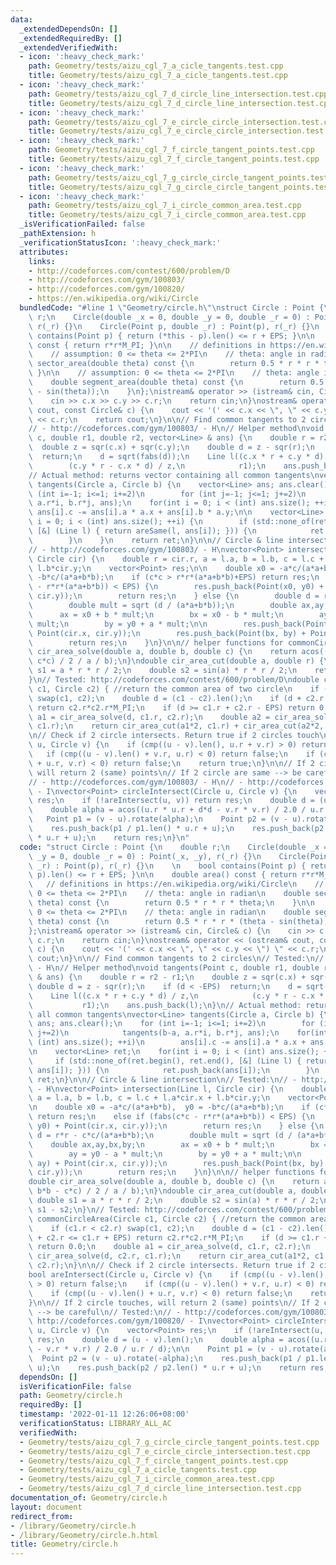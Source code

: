 ```yaml
---
data:
  _extendedDependsOn: []
  _extendedRequiredBy: []
  _extendedVerifiedWith:
  - icon: ':heavy_check_mark:'
    path: Geometry/tests/aizu_cgl_7_a_cicle_tangents.test.cpp
    title: Geometry/tests/aizu_cgl_7_a_cicle_tangents.test.cpp
  - icon: ':heavy_check_mark:'
    path: Geometry/tests/aizu_cgl_7_d_circle_line_intersection.test.cpp
    title: Geometry/tests/aizu_cgl_7_d_circle_line_intersection.test.cpp
  - icon: ':heavy_check_mark:'
    path: Geometry/tests/aizu_cgl_7_e_circle_circle_intersection.test.cpp
    title: Geometry/tests/aizu_cgl_7_e_circle_circle_intersection.test.cpp
  - icon: ':heavy_check_mark:'
    path: Geometry/tests/aizu_cgl_7_f_circle_tangent_points.test.cpp
    title: Geometry/tests/aizu_cgl_7_f_circle_tangent_points.test.cpp
  - icon: ':heavy_check_mark:'
    path: Geometry/tests/aizu_cgl_7_g_circle_circle_tangent_points.test.cpp
    title: Geometry/tests/aizu_cgl_7_g_circle_circle_tangent_points.test.cpp
  - icon: ':heavy_check_mark:'
    path: Geometry/tests/aizu_cgl_7_i_circle_common_area.test.cpp
    title: Geometry/tests/aizu_cgl_7_i_circle_common_area.test.cpp
  _isVerificationFailed: false
  _pathExtension: h
  _verificationStatusIcon: ':heavy_check_mark:'
  attributes:
    links:
    - http://codeforces.com/contest/600/problem/D
    - http://codeforces.com/gym/100803/
    - http://codeforces.com/gym/100820/
    - https://en.wikipedia.org/wiki/Circle
  bundledCode: "#line 1 \"Geometry/circle.h\"\nstruct Circle : Point {\n    double\
    \ r;\n    Circle(double _x = 0, double _y = 0, double _r = 0) : Point(_x, _y),\
    \ r(_r) {}\n    Circle(Point p, double _r) : Point(p), r(_r) {}\n    \n    bool\
    \ contains(Point p) { return (*this - p).len() <= r + EPS; }\n\n    double area()\
    \ const { return r*r*M_PI; }\n\n    // definitions in https://en.wikipedia.org/wiki/Circle\n\
    \    // assumption: 0 <= theta <= 2*PI\n    // theta: angle in radian\n    double\
    \ sector_area(double theta) const {\n        return 0.5 * r * r * theta;\n   \
    \ }\n\n    // assumption: 0 <= theta <= 2*PI\n    // theta: angle in radian\n\
    \    double segment_area(double theta) const {\n        return 0.5 * r * r * (theta\
    \ - sin(theta));\n    }\n};\nistream& operator >> (istream& cin, Circle& c) {\n\
    \    cin >> c.x >> c.y >> c.r;\n    return cin;\n}\nostream& operator << (ostream&\
    \ cout, const Circle& c) {\n    cout << '(' << c.x << \", \" << c.y << \") \"\
    \ << c.r;\n    return cout;\n}\n\n// Find common tangents to 2 circles\n// Tested:\n\
    // - http://codeforces.com/gym/100803/ - H\n// Helper method\nvoid tangents(Point\
    \ c, double r1, double r2, vector<Line> & ans) {\n    double r = r2 - r1;\n  \
    \  double z = sqr(c.x) + sqr(c.y);\n    double d = z - sqr(r);\n    if (d < -EPS)\
    \  return;\n    d = sqrt(fabs(d));\n    Line l((c.x * r + c.y * d) / z,\n    \
    \        (c.y * r - c.x * d) / z,\n            r1);\n    ans.push_back(l);\n}\n\
    // Actual method: returns vector containing all common tangents\nvector<Line>\
    \ tangents(Circle a, Circle b) {\n    vector<Line> ans; ans.clear();\n    for\
    \ (int i=-1; i<=1; i+=2)\n        for (int j=-1; j<=1; j+=2)\n            tangents(b-a,\
    \ a.r*i, b.r*j, ans);\n    for(int i = 0; i < (int) ans.size(); ++i)\n       \
    \ ans[i].c -= ans[i].a * a.x + ans[i].b * a.y;\n\n    vector<Line> ret;\n    for(int\
    \ i = 0; i < (int) ans.size(); ++i) {\n        if (std::none_of(ret.begin(), ret.end(),\
    \ [&] (Line l) { return areSame(l, ans[i]); })) {\n            ret.push_back(ans[i]);\n\
    \        }\n    }\n    return ret;\n}\n\n// Circle & line intersection\n// Tested:\n\
    // - http://codeforces.com/gym/100803/ - H\nvector<Point> intersection(Line l,\
    \ Circle cir) {\n    double r = cir.r, a = l.a, b = l.b, c = l.c + l.a*cir.x +\
    \ l.b*cir.y;\n    vector<Point> res;\n\n    double x0 = -a*c/(a*a+b*b),  y0 =\
    \ -b*c/(a*a+b*b);\n    if (c*c > r*r*(a*a+b*b)+EPS) return res;\n    else if (fabs(c*c\
    \ - r*r*(a*a+b*b)) < EPS) {\n        res.push_back(Point(x0, y0) + Point(cir.x,\
    \ cir.y));\n        return res;\n    } else {\n        double d = r*r - c*c/(a*a+b*b);\n\
    \        double mult = sqrt (d / (a*a+b*b));\n        double ax,ay,bx,by;\n  \
    \      ax = x0 + b * mult;\n        bx = x0 - b * mult;\n        ay = y0 - a *\
    \ mult;\n        by = y0 + a * mult;\n\n        res.push_back(Point(ax, ay) +\
    \ Point(cir.x, cir.y));\n        res.push_back(Point(bx, by) + Point(cir.x, cir.y));\n\
    \        return res;\n    }\n}\n\n// helper functions for commonCircleArea\ndouble\
    \ cir_area_solve(double a, double b, double c) {\n    return acos((a*a + b*b -\
    \ c*c) / 2 / a / b);\n}\ndouble cir_area_cut(double a, double r) {\n    double\
    \ s1 = a * r * r / 2;\n    double s2 = sin(a) * r * r / 2;\n    return s1 - s2;\n\
    }\n// Tested: http://codeforces.com/contest/600/problem/D\ndouble commonCircleArea(Circle\
    \ c1, Circle c2) { //return the common area of two circle\n    if (c1.r < c2.r)\
    \ swap(c1, c2);\n    double d = (c1 - c2).len();\n    if (d + c2.r <= c1.r + EPS)\
    \ return c2.r*c2.r*M_PI;\n    if (d >= c1.r + c2.r - EPS) return 0.0;\n    double\
    \ a1 = cir_area_solve(d, c1.r, c2.r);\n    double a2 = cir_area_solve(d, c2.r,\
    \ c1.r);\n    return cir_area_cut(a1*2, c1.r) + cir_area_cut(a2*2, c2.r);\n}\n\
    \n// Check if 2 circle intersects. Return true if 2 circles touch\nbool areIntersect(Circle\
    \ u, Circle v) {\n    if (cmp((u - v).len(), u.r + v.r) > 0) return false;\n \
    \   if (cmp((u - v).len() + v.r, u.r) < 0) return false;\n    if (cmp((u - v).len()\
    \ + u.r, v.r) < 0) return false;\n    return true;\n}\n\n// If 2 circle touches,\
    \ will return 2 (same) points\n// If 2 circle are same --> be careful\n// Tested:\n\
    // - http://codeforces.com/gym/100803/ - H\n// - http://codeforces.com/gym/100820/\
    \ - I\nvector<Point> circleIntersect(Circle u, Circle v) {\n    vector<Point>\
    \ res;\n    if (!areIntersect(u, v)) return res;\n    double d = (u - v).len();\n\
    \    double alpha = acos((u.r * u.r + d*d - v.r * v.r) / 2.0 / u.r / d);\n\n \
    \   Point p1 = (v - u).rotate(alpha);\n    Point p2 = (v - u).rotate(-alpha);\n\
    \    res.push_back(p1 / p1.len() * u.r + u);\n    res.push_back(p2 / p2.len()\
    \ * u.r + u);\n    return res;\n}\n"
  code: "struct Circle : Point {\n    double r;\n    Circle(double _x = 0, double\
    \ _y = 0, double _r = 0) : Point(_x, _y), r(_r) {}\n    Circle(Point p, double\
    \ _r) : Point(p), r(_r) {}\n    \n    bool contains(Point p) { return (*this -\
    \ p).len() <= r + EPS; }\n\n    double area() const { return r*r*M_PI; }\n\n \
    \   // definitions in https://en.wikipedia.org/wiki/Circle\n    // assumption:\
    \ 0 <= theta <= 2*PI\n    // theta: angle in radian\n    double sector_area(double\
    \ theta) const {\n        return 0.5 * r * r * theta;\n    }\n\n    // assumption:\
    \ 0 <= theta <= 2*PI\n    // theta: angle in radian\n    double segment_area(double\
    \ theta) const {\n        return 0.5 * r * r * (theta - sin(theta));\n    }\n\
    };\nistream& operator >> (istream& cin, Circle& c) {\n    cin >> c.x >> c.y >>\
    \ c.r;\n    return cin;\n}\nostream& operator << (ostream& cout, const Circle&\
    \ c) {\n    cout << '(' << c.x << \", \" << c.y << \") \" << c.r;\n    return\
    \ cout;\n}\n\n// Find common tangents to 2 circles\n// Tested:\n// - http://codeforces.com/gym/100803/\
    \ - H\n// Helper method\nvoid tangents(Point c, double r1, double r2, vector<Line>\
    \ & ans) {\n    double r = r2 - r1;\n    double z = sqr(c.x) + sqr(c.y);\n   \
    \ double d = z - sqr(r);\n    if (d < -EPS)  return;\n    d = sqrt(fabs(d));\n\
    \    Line l((c.x * r + c.y * d) / z,\n            (c.y * r - c.x * d) / z,\n \
    \           r1);\n    ans.push_back(l);\n}\n// Actual method: returns vector containing\
    \ all common tangents\nvector<Line> tangents(Circle a, Circle b) {\n    vector<Line>\
    \ ans; ans.clear();\n    for (int i=-1; i<=1; i+=2)\n        for (int j=-1; j<=1;\
    \ j+=2)\n            tangents(b-a, a.r*i, b.r*j, ans);\n    for(int i = 0; i <\
    \ (int) ans.size(); ++i)\n        ans[i].c -= ans[i].a * a.x + ans[i].b * a.y;\n\
    \n    vector<Line> ret;\n    for(int i = 0; i < (int) ans.size(); ++i) {\n   \
    \     if (std::none_of(ret.begin(), ret.end(), [&] (Line l) { return areSame(l,\
    \ ans[i]); })) {\n            ret.push_back(ans[i]);\n        }\n    }\n    return\
    \ ret;\n}\n\n// Circle & line intersection\n// Tested:\n// - http://codeforces.com/gym/100803/\
    \ - H\nvector<Point> intersection(Line l, Circle cir) {\n    double r = cir.r,\
    \ a = l.a, b = l.b, c = l.c + l.a*cir.x + l.b*cir.y;\n    vector<Point> res;\n\
    \n    double x0 = -a*c/(a*a+b*b),  y0 = -b*c/(a*a+b*b);\n    if (c*c > r*r*(a*a+b*b)+EPS)\
    \ return res;\n    else if (fabs(c*c - r*r*(a*a+b*b)) < EPS) {\n        res.push_back(Point(x0,\
    \ y0) + Point(cir.x, cir.y));\n        return res;\n    } else {\n        double\
    \ d = r*r - c*c/(a*a+b*b);\n        double mult = sqrt (d / (a*a+b*b));\n    \
    \    double ax,ay,bx,by;\n        ax = x0 + b * mult;\n        bx = x0 - b * mult;\n\
    \        ay = y0 - a * mult;\n        by = y0 + a * mult;\n\n        res.push_back(Point(ax,\
    \ ay) + Point(cir.x, cir.y));\n        res.push_back(Point(bx, by) + Point(cir.x,\
    \ cir.y));\n        return res;\n    }\n}\n\n// helper functions for commonCircleArea\n\
    double cir_area_solve(double a, double b, double c) {\n    return acos((a*a +\
    \ b*b - c*c) / 2 / a / b);\n}\ndouble cir_area_cut(double a, double r) {\n   \
    \ double s1 = a * r * r / 2;\n    double s2 = sin(a) * r * r / 2;\n    return\
    \ s1 - s2;\n}\n// Tested: http://codeforces.com/contest/600/problem/D\ndouble\
    \ commonCircleArea(Circle c1, Circle c2) { //return the common area of two circle\n\
    \    if (c1.r < c2.r) swap(c1, c2);\n    double d = (c1 - c2).len();\n    if (d\
    \ + c2.r <= c1.r + EPS) return c2.r*c2.r*M_PI;\n    if (d >= c1.r + c2.r - EPS)\
    \ return 0.0;\n    double a1 = cir_area_solve(d, c1.r, c2.r);\n    double a2 =\
    \ cir_area_solve(d, c2.r, c1.r);\n    return cir_area_cut(a1*2, c1.r) + cir_area_cut(a2*2,\
    \ c2.r);\n}\n\n// Check if 2 circle intersects. Return true if 2 circles touch\n\
    bool areIntersect(Circle u, Circle v) {\n    if (cmp((u - v).len(), u.r + v.r)\
    \ > 0) return false;\n    if (cmp((u - v).len() + v.r, u.r) < 0) return false;\n\
    \    if (cmp((u - v).len() + u.r, v.r) < 0) return false;\n    return true;\n\
    }\n\n// If 2 circle touches, will return 2 (same) points\n// If 2 circle are same\
    \ --> be careful\n// Tested:\n// - http://codeforces.com/gym/100803/ - H\n// -\
    \ http://codeforces.com/gym/100820/ - I\nvector<Point> circleIntersect(Circle\
    \ u, Circle v) {\n    vector<Point> res;\n    if (!areIntersect(u, v)) return\
    \ res;\n    double d = (u - v).len();\n    double alpha = acos((u.r * u.r + d*d\
    \ - v.r * v.r) / 2.0 / u.r / d);\n\n    Point p1 = (v - u).rotate(alpha);\n  \
    \  Point p2 = (v - u).rotate(-alpha);\n    res.push_back(p1 / p1.len() * u.r +\
    \ u);\n    res.push_back(p2 / p2.len() * u.r + u);\n    return res;\n}\n"
  dependsOn: []
  isVerificationFile: false
  path: Geometry/circle.h
  requiredBy: []
  timestamp: '2022-01-11 12:26:06+08:00'
  verificationStatus: LIBRARY_ALL_AC
  verifiedWith:
  - Geometry/tests/aizu_cgl_7_g_circle_circle_tangent_points.test.cpp
  - Geometry/tests/aizu_cgl_7_e_circle_circle_intersection.test.cpp
  - Geometry/tests/aizu_cgl_7_f_circle_tangent_points.test.cpp
  - Geometry/tests/aizu_cgl_7_a_cicle_tangents.test.cpp
  - Geometry/tests/aizu_cgl_7_i_circle_common_area.test.cpp
  - Geometry/tests/aizu_cgl_7_d_circle_line_intersection.test.cpp
documentation_of: Geometry/circle.h
layout: document
redirect_from:
- /library/Geometry/circle.h
- /library/Geometry/circle.h.html
title: Geometry/circle.h
---
```

